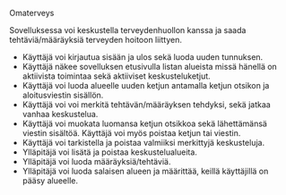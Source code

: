 Omaterveys

Sovelluksessa voi keskustella terveydenhuollon kanssa ja saada tehtäviä/määräyksiä terveyden hoitoon liittyen.

- Käyttäjä voi kirjautua sisään ja ulos sekä luoda uuden tunnuksen.
- Käyttäjä näkee sovelluksen etusivulla listan alueista missä hänellä on aktiivista toimintaa sekä aktiiviset keskusteluketjut.
- Käyttäjä voi luoda alueelle uuden ketjun antamalla ketjun otsikon ja aloitusviestin sisällön.
- Käyttäjä voi voi merkitä tehtävän/määräyksen tehdyksi, sekä jatkaa vanhaa keskustelua.
- Käyttäjä voi muokata luomansa ketjun otsikkoa sekä lähettämänsä viestin sisältöä. Käyttäjä voi myös poistaa ketjun tai viestin.
- Käyttäjä voi tarkistella ja poistaa valmiiksi merkittyjä keskusteluja.
- Ylläpitäjä voi lisätä ja poistaa keskustelualueita.
- Ylläpitäjä voi luoda määräyksiä/tehtäviä.
- Ylläpitäjä voi luoda salaisen alueen ja määrittää, keillä käyttäjillä on pääsy alueelle.
